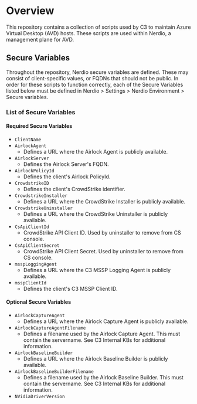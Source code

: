 # Overview

This repository contains a collection of scripts used by C3 to maintain Azure Virtual Desktop (AVD) hosts. These scripts are used within Nerdio, a management plane for AVD.

## Secure Variables

Throughout the repository, Nerdio secure variables are defined. These may consist of client-specific values, or FQDNs that should not be public. In order for these scripts to function correctly, each of the Secure Variables listed below must be defined in Nerdio > Settings > Nerdio Environment > Secure variables.

### List of Secure Variables

#### Required Secure Variables

- `ClientName`
- `AirlockAgent`
  - Defines a URL where the Airlock Agent is publicly available.
- `AirlockServer`
  - Defines the Airlock Server's FQDN.
- `AirlockPolicyId`
  - Defines the client's Airlock PolicyId.
- `CrowdstrikeID`
  - Defines the client's CrowdStrike identifier.
- `CrowdstrikeInstaller`
  - Defines a URL where the CrowdStrike Installer is publicly available.
- `CrowdstrikeUninstaller`
  - Defines a URL where the CrowdStrike Uninstaller is publicly available.
- `CsApiClientId`
  - CrowdStrike API Client ID. Used by uninstaller to remove from CS console.
- `CsApiClientSecret`
  - CrowdStrike API Client Secret. Used by uninstaller to remove from CS console.
- `msspLoggingAgent`
  - Defines a URL where the C3 MSSP Logging Agent is publicly available.
- `msspClientId`
  - Defines the client's C3 MSSP Client ID.

#### Optional Secure Variables

- `AirlockCaptureAgent`
  - Defines a URL where the Airlock Capture Agent is publicly available.
- `AirlockCaptureAgentFilename`
  - Defines a filename used by the Airlock Capture Agent. This must contain the servername. See C3 Internal KBs for additional information.
- `AirlockBaselineBuilder`
  - Defines a URL where the Airlock Baseline Builder is publicly available.
- `AirlockBaselineBuilderFilename`
  - Defines a filename used by the Airlock Baseline Builder. This must contain the servername. See C3 Internal KBs for additional information.
- `NVidiaDriverVersion`
